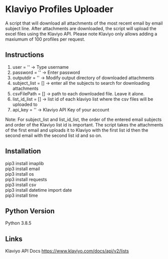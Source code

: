 # Klaviyo Profiles Uploader
A script that will download all attachments of the most recent email by email subject line. After attachments are downloaded, the script will upload the excel files using the Klaviyo API. Please note Klaviyo only allows adding a maxiumum of 100 profiles per request.

## Instructions
1. user = '' -> Type username
2. password = '' -> Enter password
3. outputdir = '' -> Modify output directory of downloaded attachments
4. subject_list = [] -> enter all the subjects to search for downloading attachments
5. csvFilePath = [] -> path to each downloaded file. Leave it alone.
6. list_id_list = [] -> list id of each klaviyo list where the csv files will be uploaded to
7. api_key = '' -> Klaviyo API Key of your account

Note: For subject_list and list_id_list, the order of the entered email subjects and order of the Klaviyo list id is important. The script takes the attachments of the first email and uploads it to Klaviyo with the first list id then the second email with the second list id and so on.

## Installation
pip3 install imaplib <br />
pip3 install email <br />
pip3 install os <br />
pip3 install requests <br />
pip3 install csv <br />
pip3 install datetime import date <br />
pip3 install time <br />

## Python Version
Python 3.8.5

## Links
Klaviyo API Docs https://www.klaviyo.com/docs/api/v2/lists
